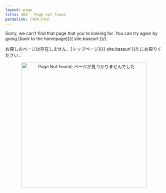 ```yaml
---
layout: page
title: 404 - Page not found
permalink: /404.html
---
```


Sorry, we can't find that page that you're looking for. You can try again by going [back to the homepage]({{ site.baseurl }}/).

お探しのページは存在しません．[トップページ]({{ site.baseurl }}/) にお戻りください．

<div style="text-align: center;">
    <a href="{{ site.baseurl }}/"><img src="{{ site.baseurl }}/resources/404/404.jpg" alt="Page Not Found; ページが見つかりませんでした" style="width: 400px;"/></a>
</div>